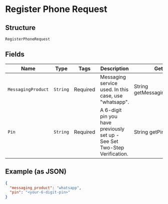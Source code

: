 
# Register Phone Request

## Structure

`RegisterPhoneRequest`

## Fields

| Name | Type | Tags | Description | Getter | Setter |
|  --- | --- | --- | --- | --- | --- |
| `MessagingProduct` | `String` | Required | Messaging service used. In this case, use "whatsapp". | String getMessagingProduct() | setMessagingProduct(String messagingProduct) |
| `Pin` | `String` | Required | A 6-digit pin you have previously set up - See Set Two-Step Verification. | String getPin() | setPin(String pin) |

## Example (as JSON)

```json
{
  "messaging_product": "whatsapp",
  "pin": "<your-6-digit-pin>"
}
```

